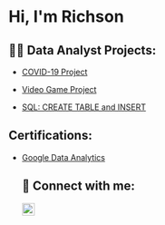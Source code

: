 <h1>Hi, I'm Richson 

<h2>👨‍💻   Data Analyst Projects:</h2>

- [COVID-19 Project](https://public.tableau.com/app/profile/richson.owusu/viz/CanadaCOVID-19Tracker/COVIDTracker?publish=yes)

- [Video Game Project](https://public.tableau.com/app/profile/richson.owusu/viz/videogame_16742294253000/Dashboard1?publish=yes)

- [SQL: CREATE TABLE and INSERT](https://github.com/Richson1/SQL-Code)



<h2> Certifications:</h2>

- [Google Data Analytics](https://www.credly.com/badges/9a85fbe4-ebb5-4e86-a5f3-f2804f6d6f61/linked_in_profile)
  <h2> 🤳 Connect with me:</h2>
  
  [<img align="left" alt="richson-owusu | LinkedIn" width="22px" src="https://cdn.jsdelivr.net/npm/simple-icons@v3/icons/linkedin.svg" />][linkedin]

  
  [linkedin]: https://www.linkedin.com/in/richson-owusu-5a7999230/
<!--
